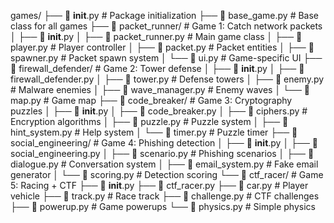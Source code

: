 games/
├── 🐍 __init__.py                # Package initialization
├── 🐍 base_game.py               # Base class for all games
├── 📁 packet_runner/             # Game 1: Catch network packets
│   ├── 🐍 __init__.py
│   ├── 🐍 packet_runner.py       # Main game class
│   ├── 🐍 player.py              # Player controller
│   ├── 🐍 packet.py              # Packet entities
│   ├── 🐍 spawner.py             # Packet spawn system
│   └── 🐍 ui.py                  # Game-specific UI
├── 📁 firewall_defender/         # Game 2: Tower defense
│   ├── 🐍 __init__.py
│   ├── 🐍 firewall_defender.py
│   ├── 🐍 tower.py               # Defense towers
│   ├── 🐍 enemy.py               # Malware enemies
│   ├── 🐍 wave_manager.py        # Enemy waves
│   └── 🐍 map.py                 # Game map
├── 📁 code_breaker/              # Game 3: Cryptography puzzles
│   ├── 🐍 __init__.py
│   ├── 🐍 code_breaker.py
│   ├── 🐍 ciphers.py             # Encryption algorithms
│   ├── 🐍 puzzle.py              # Puzzle system
│   ├── 🐍 hint_system.py         # Help system
│   └── 🐍 timer.py               # Puzzle timer
├── 📁 social_engineering/        # Game 4: Phishing detection
│   ├── 🐍 __init__.py
│   ├── 🐍 social_engineering.py
│   ├── 🐍 scenario.py            # Phishing scenarios
│   ├── 🐍 dialogue.py            # Conversation system
│   ├── 🐍 email_system.py        # Fake email generator
│   └── 🐍 scoring.py             # Detection scoring
└── 📁 ctf_racer/                 # Game 5: Racing + CTF
    ├── 🐍 __init__.py
    ├── 🐍 ctf_racer.py
    ├── 🐍 car.py                 # Player vehicle
    ├── 🐍 track.py               # Race track
    ├── 🐍 challenge.py           # CTF challenges
    ├── 🐍 powerup.py             # Game powerups
    └── 🐍 physics.py             # Simple physics
